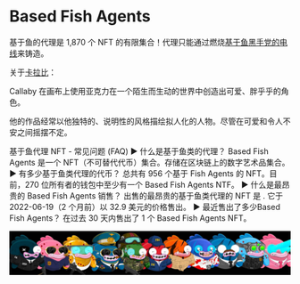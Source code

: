 # Based Fish Agents

基于鱼的代理是 1,870 个 NFT 的有限集合！代理只能通过燃烧[基于鱼黑手党的电线](https://opensea.io/collection/based-fish-mafia-wire)来铸造。

关于[卡拉比](https://www.mrcallaby.com/)：

Callaby 在画布上使用亚克力在一个陌生而生动的世界中创造出可爱、胖乎乎的角色。

他的作品经常以他独特的、说明性的风格描绘拟人化的人物。尽管在可爱和令人不安之间摇摆不定。

基于鱼代理 NFT - 常见问题 (FAQ)
▶ 什么是基于鱼类的代理？
Based Fish Agents 是一个 NFT（不可替代代币）集合。存储在区块链上的数字艺术品集合。
▶ 有多少基于鱼类代理的代币？
总共有 956 个基于 Fish Agents 的 NFT。目前，270 位所有者的钱包中至少有一个 Based Fish Agents NTF。
▶ 什么是最昂贵的 Based Fish Agents 销售？
出售的最昂贵的基于鱼类代理的 NFT 是 . 它于 2022-06-19（2 个月前）以 32.9 美元的价格售出。
▶ 最近售出了多少Based Fish Agents？
在过去 30 天内售出了 1 个 Based Fish Agents NFT。

![nft](unnamed.jpg)
